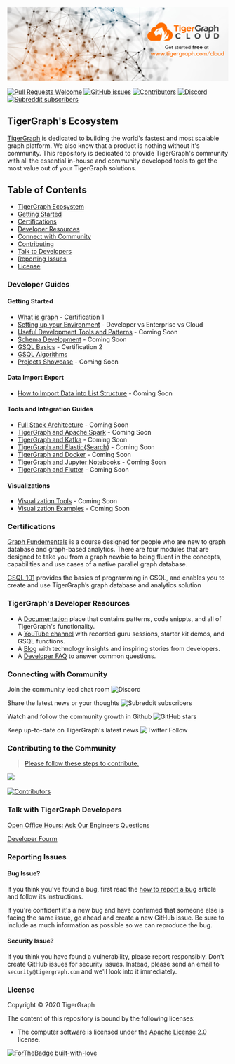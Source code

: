 ![TigerGraph Banner](docs/images/github/tgcloudbanner.png)

[![Pull Requests Welcome](https://img.shields.io/badge/PRs-welcome-brightgreen.svg?style=flat)](http://makeapullrequest.com)
[![GitHub issues](https://img.shields.io/github/issues-raw/tigergraph/ecosys)](https://github.com/tigergraph/ecosys/issues)
[![Contributors](https://img.shields.io/github/contributors/tigergraph/ecosys)](https://github.com/tigergraph/ecosys/graphs/contributors)
[![Discord](https://img.shields.io/discord/640707678297128980?label=Community%20Chat)](https://discordapp.com/channels/640707678297128980)
[![Subreddit subscribers](https://img.shields.io/reddit/subreddit-subscribers/tigergraph?style=flat)](https://www.reddit.com/r/tigergraph/)

## TigerGraph's Ecosystem 

[TigerGraph](https://www.tigergraph.com) is dedicated to building the world's fastest and most scalable graph platform. We also know that a product is nothing without it's community. This repository is dedicated to provide TigerGraph's community with all the essential in-house and community developed tools to get the most value out of your TigerGraph solutions. 

## Table of Contents

* [TigerGraph Ecosystem](#certifications)
* [Getting Started](#getting-started)
* [Certifications](#certifications)
* [Developer Resources](#the-learning-platform)
* [Connect with Community](#connecting-with-community)
* [Contributing](#contributing-to-the-comunity)
* [Talk to Developers](#talk-with-tigergraph-developers)
* [Reporting Issues](#reporting-issues)
* [License](#license)


### Developer Guides
#### Getting Started
* [What is graph](/) - Certification 1
* [Setting up your Environment](/) - Developer vs Enterprise vs Cloud
* [Useful Development Tools and Patterns](/) - Coming Soon
* [Schema Development](/) - Coming Soon
* [GSQL Basics](https://www.tigergraph.com/certification-gsql-101/) - Certification 2
* [GSQL Algorithms](https://docs.tigergraph.com/graph-algorithm-library)
* [Projects Showcase](/) - Coming Soon

#### Data Import Export
* [How to Import Data into List Structure](/) - Coming Soon

#### Tools and Integration Guides
* [Full Stack Architecture](/) - Coming Soon
* [TigerGraph and Apache Spark](/) - Coming Soon
* [TigerGraph and Kafka](/) - Coming Soon
* [TigerGraph and Elastic{Search}](/) - Coming Soon
* [TigerGraph and Docker](/) - Coming Soon
* [TigerGraph and Jupyter Notebooks](/) - Coming Soon
* [TigerGraph and Flutter](/) - Coming Soon

#### Visualizations
* [Visualization Tools](/) - Coming Soon
* [Visualization Examples](/) - Coming Soon


### Certifications

[Graph Fundementals](https://www.tigergraph.com/certification-graph-fundamentals/) is a course designed for people who are new to graph database and graph-based analytics. There are four modules that are designed to take you from a graph newbie to being fluent in the concepts, capabilities and use cases of a native parallel graph database.

[GSQL 101](https://www.tigergraph.com/certification-gsql-101/) provides the basics of programming in GSQL, and enables you to create and use TigerGraph’s graph database and analytics solution


### TigerGraph's Developer Resources

- A [Documentation](https://docs.tigergraph.com/) place that contains patterns, code snippts, and all of TigerGraph's functionality.
- A [YouTube channel](https://youtube.com/TigerGraph) with recorded guru sessions, starter kit demos, and GSQL functions.
- A [Blog](https://www.tigergraph.com/blog/) with technology insights and inspiring stories from developers.
- A [Developer FAQ](https://www.tigergraph.com/developerfaq/) to answer common questions.

### Connecting with Community

Join the community lead chat room  ![Discord](https://img.shields.io/discord/640707678297128980?label=Community%20Chat&logo=discord&style=social) 

Share the latest news or your thoughts ![Subreddit subscribers](https://img.shields.io/reddit/subreddit-subscribers/tigergraph?style=social)

Watch and follow the community growth in Github ![GitHub stars](https://img.shields.io/github/stars/tigergraph/ecosys?style=social)

Keep up-to-date on TigerGraph's latest news ![Twitter Follow](https://img.shields.io/twitter/follow/TigerGraphDB?style=social)
### Contributing to the Community

> [Please follow these steps to contribute.](CONTRIBUTING.md)

<a href="https://github.com/tigergraph/ecosys/graphs/contributors"><img src="https://opencollective.com/shields/contributors.svg?width=890" /></a>

[![Contributors](https://img.shields.io/github/contributors/tigergraph/ecosys)](https://github.com/tigergraph/ecosys/graphs/contributors)

### Talk with TigerGraph Developers
[Open Office Hours: Ask Our Engineers Questions](https://info.tigergraph.com/officehours)

[Developer Fourm](https://groups.google.com/a/opengsql.org/forum/#!forum/gsql-users)

<!--- TODO: add link to actual report a bug--->
### Reporting Issues

#### Bug Issue?
If you think you've found a bug, first read the [how to report a bug](https://www.TigerGraph/bog/how-to-report-a-bug/) article and follow its instructions.

If you're confident it's a new bug and have confirmed that someone else is facing the same issue, go ahead and create a new GitHub issue. Be sure to include as much information as possible so we can reproduce the bug.

#### Security Issue?

If you think you have found a vulnerability, please report responsibly. Don't create GitHub issues for security issues. Instead, please send an email to `security@tigergraph.com` and we'll look into it immediately.

### License

Copyright © 2020 TigerGraph

The content of this repository is bound by the following licenses:

- The computer software is licensed under the [Apache License 2.0](LICENSE.md) license.

[![ForTheBadge built-with-love](http://ForTheBadge.com/images/badges/built-with-love.svg)](https://tigergraph.com)